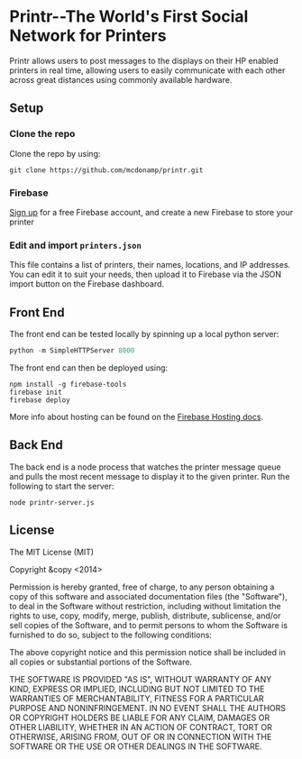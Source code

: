 # Printr--The World's First Social Network for Printers

Printr allows users to post messages to the displays on their HP enabled printers in real time, allowing users to easily communicate with each other across great distances using commonly available hardware.

## Setup

### Clone the repo
Clone the repo by using:
```shell
git clone https://github.com/mcdonamp/printr.git
```
### Firebase 
[Sign up](https://www.firebase.com/signup) for a free Firebase account, and create a new Firebase to store your printer 

### Edit and import `printers.json`
This file contains a list of printers, their names, locations, and IP addresses. You can edit it to suit your needs, then upload it to Firebase via the JSON import button on the Firebase dashboard.

## Front End
The front end can be tested locally by spinning up a local python server:

```python
python -m SimpleHTTPServer 8000
```

The front end can then be deployed using:

```shell
npm install -g firebase-tools
firebase init
firebase deploy
```

More info about hosting can be found on the [Firebase Hosting docs](https://www.firebase.com/docs/hosting/guide/deploying.html).

## Back End
The back end is a node process that watches the printer message queue and pulls the most recent message to display it to the given printer. Run the following to start the server:

```shell
node printr-server.js
```

## License
The MIT License (MIT)

Copyright &copy <2014> <Mike McDonald>

Permission is hereby granted, free of charge, to any person obtaining a copy
of this software and associated documentation files (the "Software"), to deal
in the Software without restriction, including without limitation the rights
to use, copy, modify, merge, publish, distribute, sublicense, and/or sell
copies of the Software, and to permit persons to whom the Software is
furnished to do so, subject to the following conditions:

The above copyright notice and this permission notice shall be included in
all copies or substantial portions of the Software.

THE SOFTWARE IS PROVIDED "AS IS", WITHOUT WARRANTY OF ANY KIND, EXPRESS OR
IMPLIED, INCLUDING BUT NOT LIMITED TO THE WARRANTIES OF MERCHANTABILITY,
FITNESS FOR A PARTICULAR PURPOSE AND NONINFRINGEMENT. IN NO EVENT SHALL THE
AUTHORS OR COPYRIGHT HOLDERS BE LIABLE FOR ANY CLAIM, DAMAGES OR OTHER
LIABILITY, WHETHER IN AN ACTION OF CONTRACT, TORT OR OTHERWISE, ARISING FROM,
OUT OF OR IN CONNECTION WITH THE SOFTWARE OR THE USE OR OTHER DEALINGS IN
THE SOFTWARE.